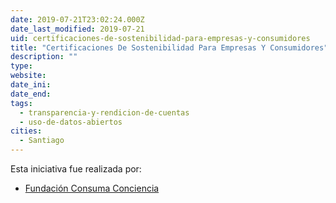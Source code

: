 ```yaml
---
date: 2019-07-21T23:02:24.000Z
date_last_modified: 2019-07-21
uid: certificaciones-de-sostenibilidad-para-empresas-y-consumidores
title: "Certificaciones De Sostenibilidad Para Empresas Y Consumidores"
description: ""
type: 
website: 
date_ini: 
date_end: 
tags:
  - transparencia-y-rendicion-de-cuentas
  - uso-de-datos-abiertos
cities: 
  - Santiago
---
```


Esta iniciativa fue realizada por:

- [Fundación Consuma Conciencia](/i/fundacion-consuma-conciencia.html)
